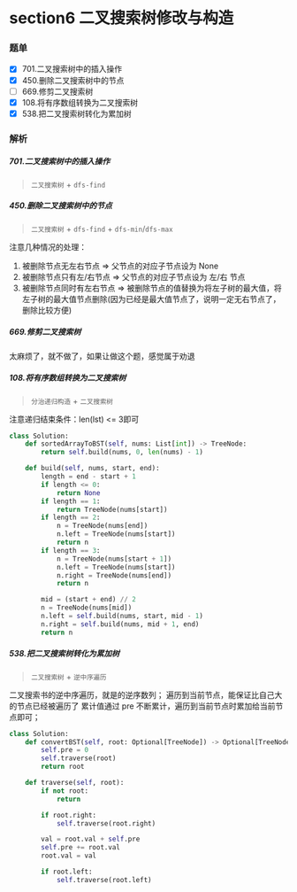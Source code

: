 # section6 二叉搜索树修改与构造
### 题单
- [x] 701.二叉搜索树中的插入操作
- [x] 450.删除二叉搜索树中的节点
- [ ] 669.修剪二叉搜索树
- [x] 108.将有序数组转换为二叉搜索树
- [x] 538.把二叉搜索树转化为累加树

### 解析
##### 701.二叉搜索树中的插入操作
> `二叉搜索树` + `dfs-find`

##### 450.删除二叉搜索树中的节点
> `二叉搜索树` + `dfs-find` + `dfs-min`/`dfs-max`

注意几种情况的处理：
1. 被删除节点无左右节点 => 父节点的对应子节点设为 None
2. 被删除节点只有左/右节点 => 父节点的对应子节点设为 左/右 节点
3. 被删除节点同时有左右节点 => 被删除节点的值替换为将左子树的最大值，将左子树的最大值节点删除(因为已经是最大值节点了，说明一定无右节点了，删除比较方便)

##### 669.修剪二叉搜索树
太麻烦了，就不做了，如果让做这个题，感觉属于劝退

##### 108.将有序数组转换为二叉搜索树
> `分治递归构造` + `二叉搜索树` 

注意递归结束条件：len(lst) <= 3即可
```python
class Solution:
    def sortedArrayToBST(self, nums: List[int]) -> TreeNode:
        return self.build(nums, 0, len(nums) - 1)

    def build(self, nums, start, end):
        length = end - start + 1
        if length <= 0:
            return None
        if length == 1:
            return TreeNode(nums[start])
        if length == 2:
            n = TreeNode(nums[end])
            n.left = TreeNode(nums[start])
            return n
        if length == 3:
            n = TreeNode(nums[start + 1])
            n.left = TreeNode(nums[start])
            n.right = TreeNode(nums[end])
            return n

        mid = (start + end) // 2
        n = TreeNode(nums[mid])
        n.left = self.build(nums, start, mid - 1)
        n.right = self.build(nums, mid + 1, end)
        return n
```

##### 538.把二叉搜索树转化为累加树
> `二叉搜索树` + `逆中序遍历`

二叉搜索书的逆中序遍历，就是的逆序数列；
遍历到当前节点，能保证比自己大的节点已经被遍历了
累计值通过 pre 不断累计，遍历到当前节点时累加给当前节点即可；
```python
class Solution:
    def convertBST(self, root: Optional[TreeNode]) -> Optional[TreeNode]:
        self.pre = 0
        self.traverse(root)
        return root

    def traverse(self, root):
        if not root:
            return

        if root.right:
            self.traverse(root.right)

        val = root.val + self.pre
        self.pre += root.val
        root.val = val

        if root.left:
            self.traverse(root.left)
```
